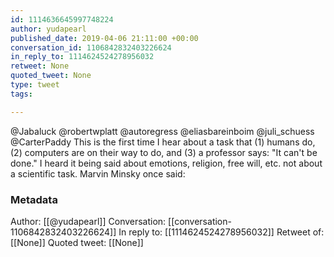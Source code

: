```yaml
---
id: 1114636645997748224
author: yudapearl
published_date: 2019-04-06 21:11:00 +00:00
conversation_id: 1106842832403226624
in_reply_to: 1114624524278956032
retweet: None
quoted_tweet: None
type: tweet
tags:

---
```


@Jabaluck @robertwplatt @autoregress @eliasbareinboim @juli_schuess @CarterPaddy This is the first time I hear about a task that (1) humans do, (2) computers are on their way to do, and (3) a professor says: "It can't be done." I heard it being said about emotions, religion, free will, etc. not about a scientific task. Marvin Minsky once said:

### Metadata

Author: [[@yudapearl]]
Conversation: [[conversation-1106842832403226624]]
In reply to: [[1114624524278956032]]
Retweet of: [[None]]
Quoted tweet: [[None]]
